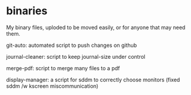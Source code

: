 # binaries
My binary files, uploded to be moved easily, or for anyone that may need them.

git-auto: automated script to push changes on github

journal-cleaner: script to keep journal-size under control

merge-pdf: script to merge many files to a pdf

display-manager: a script for sddm to correctly choose monitors (fixed sddm /w kscreen miscommunication)
